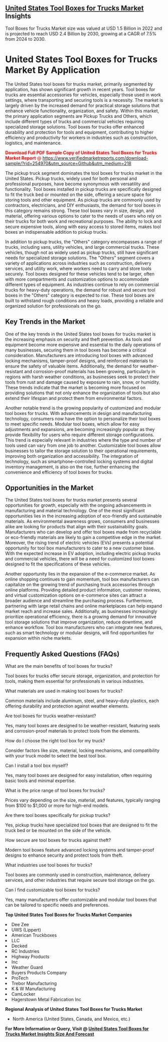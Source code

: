 <h2><a href="https://www.verifiedmarketreports.com/download-sample/?rid=254970&amp;utm_source=Github&amp;utm_medium=218" target="_blank">United States Tool Boxes for Trucks Market</a> Insights</h2><p>Tool Boxes for Trucks Market size was valued at USD 1.5 Billion in 2022 and is projected to reach USD 2.4 Billion by 2030, growing at a CAGR of 7.5% from 2024 to 2030.</p><p><div> <h1>United States Tool Boxes for Trucks Market By Application</h1> <p>The United States tool boxes for trucks market, primarily segmented by application, has shown significant growth in recent years. Tool boxes for trucks are essential accessories for vehicles, especially those used in work settings, where transporting and securing tools is a necessity. The market is largely driven by the increased demand for practical storage solutions that enhance vehicle functionality, organization, and safety. Within this market, the primary application segments are Pickup Trucks and Others, which include different types of trucks and commercial vehicles requiring specialized storage solutions. Tool boxes for trucks offer enhanced durability and protection for tools and equipment, contributing to higher efficiency and productivity for workers in industries such as construction, logistics, and maintenance. <p><span class=""><span style="color: #ff0000;"><strong>Download Full PDF Sample Copy of United States Tool Boxes for Trucks Market Report</strong> @ </span><a href="https://www.verifiedmarketreports.com/download-sample/?rid=254970&amp;utm_source=Github&amp;utm_medium=218" target="_blank">https://www.verifiedmarketreports.com/download-sample/?rid=254970&amp;utm_source=Github&amp;utm_medium=218</a></span></p> The pickup truck segment dominates the tool boxes for trucks market in the United States. Pickup trucks, widely used for both personal and professional purposes, have become synonymous with versatility and functionality. Tool boxes installed in pickup trucks are specifically designed to fit the truck bed or mounted on the side, offering a secure space for storing tools and other equipment. As pickup trucks are commonly used by contractors, electricians, and DIY enthusiasts, the demand for tool boxes in this category remains strong. These tool boxes vary in size, design, and material, offering various options to cater to the needs of users who rely on their trucks for both work and recreational purposes. The ability to lock and secure expensive tools, along with easy access to stored items, makes tool boxes an indispensable addition to pickup trucks. <p>In addition to pickup trucks, the "Others" category encompasses a range of trucks, including vans, utility vehicles, and large commercial trucks. These vehicles, though not as widely used as pickup trucks, still have significant needs for specialized storage solutions. The "Others" segment covers a variety of applications across industries such as construction, delivery services, and utility work, where workers need to carry and store tools securely. Tool boxes designed for these vehicles tend to be larger, often with more compartments and customization options to accommodate different types of equipment. As industries continue to rely on commercial trucks for heavy-duty operations, the demand for robust and secure tool boxes in the "Others" category is expected to rise. These tool boxes are built to withstand rough conditions and heavy loads, providing a reliable and organized solution for professionals on the go.</p> <h2>Key Trends in the Market</h2> <p>One of the key trends in the United States tool boxes for trucks market is the increasing emphasis on security and theft prevention. As tools and equipment become more expensive and essential to the daily operations of many businesses, securing them in tool boxes has become a critical consideration. Manufacturers are introducing tool boxes with advanced locking mechanisms, tamper-proof designs, and reinforced materials to ensure the safety of valuable items. Additionally, the demand for weather-resistant and corrosion-proof materials has been growing, particularly in regions with harsh weather conditions, as businesses seek to protect their tools from rust and damage caused by exposure to rain, snow, or humidity. These trends indicate that the market is becoming more focused on providing solutions that not only enhance the organization of tools but also extend their lifespan and protect them from environmental factors. <p>Another notable trend is the growing popularity of customized and modular tool boxes for trucks. With advancements in design and manufacturing technology, consumers now have the option to personalize their tool boxes to meet specific needs. Modular tool boxes, which allow for easy adjustments and expansions, are becoming increasingly popular as they provide flexibility for users who require different storage configurations. This trend is especially relevant in industries where the type and number of tools used can vary from one job to another. Customizable tool boxes allow businesses to tailor the storage solution to their operational requirements, improving both organization and accessibility. The integration of technology, such as smartphone-controlled locking systems and digital inventory management, is also on the rise, further enhancing the convenience and efficiency of tool boxes for trucks.</p> <h2>Opportunities in the Market</h2> <p>The United States tool boxes for trucks market presents several opportunities for growth, especially with the ongoing advancements in manufacturing and material technology. One of the most significant opportunities lies in the increasing adoption of eco-friendly and sustainable materials. As environmental awareness grows, consumers and businesses alike are looking for products that align with their sustainability goals. Manufacturers who can develop and offer tool boxes made from recyclable or eco-friendly materials are likely to gain a competitive edge in the market. Moreover, the rising trend of electric vehicles (EVs) presents a potential opportunity for tool box manufacturers to cater to a new customer base. With the expected increase in EV adoption, including electric pickup trucks and commercial vehicles, there will be a need for customized tool boxes designed to fit the specifications of these vehicles. <p>Another opportunity lies in the expansion of the e-commerce market. As online shopping continues to gain momentum, tool box manufacturers can capitalize on the growing trend of purchasing truck accessories through online platforms. Providing detailed product information, customer reviews, and virtual customization options on e-commerce sites can attract a broader audience and streamline the purchasing process. Furthermore, partnering with large retail chains and online marketplaces can help expand market reach and increase sales. Additionally, as businesses increasingly prioritize operational efficiency, there is a growing demand for innovative tool storage solutions that improve organization, reduce downtime, and enhance workflow. Tool box manufacturers who can integrate new features, such as smart technology or modular designs, will find opportunities for expansion within niche markets.</p> <h2>Frequently Asked Questions (FAQs)</h2> <p>What are the main benefits of tool boxes for trucks?</p> <p>Tool boxes for trucks offer secure storage, organization, and protection for tools, making them essential for professionals in various industries.</p> <p>What materials are used in making tool boxes for trucks?</p> <p>Common materials include aluminum, steel, and heavy-duty plastics, each offering durability and protection against weather elements.</p> <p>Are tool boxes for trucks weather-resistant?</p> <p>Yes, many tool boxes are designed to be weather-resistant, featuring seals and corrosion-proof materials to protect tools from the elements.</p> <p>How do I choose the right tool box for my truck?</p> <p>Consider factors like size, material, locking mechanisms, and compatibility with your truck model to select the best tool box.</p> <p>Can I install a tool box myself?</p> <p>Yes, many tool boxes are designed for easy installation, often requiring basic tools and minimal expertise.</p> <p>What is the price range of tool boxes for trucks?</p> <p>Prices vary depending on the size, material, and features, typically ranging from $100 to $1,000 or more for high-end models.</p> <p>Are there tool boxes specifically for pickup trucks?</p> <p>Yes, pickup trucks have specialized tool boxes that are designed to fit the truck bed or be mounted on the side of the vehicle.</p> <p>How secure are tool boxes for trucks against theft?</p> <p>Modern tool boxes feature advanced locking systems and tamper-proof designs to enhance security and protect tools from theft.</p> <p>What industries use tool boxes for trucks?</p> <p>Tool boxes are commonly used in construction, maintenance, delivery services, and other industries that require secure tool storage on the go.</p> <p>Can I find customizable tool boxes for trucks?</p> <p>Yes, many manufacturers offer customizable and modular tool boxes that can be tailored to specific needs and preferences.</p> </div></p><p><strong>Top United States Tool Boxes for Trucks Market Companies</strong></p><div data-test-id=""><p><li>Dee Zee</li><li> UWS (Lippert)</li><li> American Truckboxes</li><li> LLC</li><li> Decked</li><li> RC Industries</li><li> Highway Products</li><li> Inc</li><li> Weather Guard</li><li> Buyers Products Company</li><li> ProTech</li><li> Trebor Manufacturing</li><li> K & W Manufacturing</li><li> CamLocker</li><li> Hagerstown Metal Fabrication Inc</li></p><div><strong>Regional Analysis of&nbsp;United States Tool Boxes for Trucks Market</strong></div><ul><li dir="ltr"><p dir="ltr">North America&nbsp;(United States, Canada, and Mexico, etc.)</p></li></ul><p><strong>For More Information or Query, Visit @&nbsp;</strong><strong><a href="https://www.verifiedmarketreports.com/product/tool-boxes-for-trucks-market/?utm_source=Github&amp;utm_medium=218" target="_blank">United States Tool Boxes for Trucks Market Insights Size And Forecast</a></strong></p></div>
